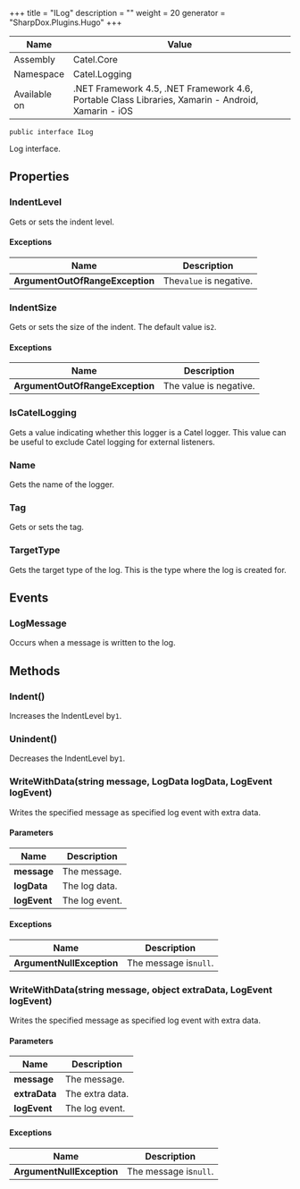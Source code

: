 

+++
title = "ILog" 
description = ""
weight = 20
generator = "SharpDox.Plugins.Hugo"
+++

Name|Value
---|---
Assembly|Catel.Core
Namespace|Catel.Logging
Available on|.NET Framework 4.5, .NET Framework 4.6, Portable Class Libraries, Xamarin - Android, Xamarin - iOS

```
public interface ILog
```

Log interface.

## Properties

### IndentLevel

Gets or sets the indent level.

#### Exceptions

Name|Description
---|---
**ArgumentOutOfRangeException**|The`value` is negative.

### IndentSize

Gets or sets the size of the indent. The default value is`2`.

#### Exceptions

Name|Description
---|---
**ArgumentOutOfRangeException**|The value is negative.

### IsCatelLogging

Gets a value indicating whether this logger is a Catel logger. This value can be useful to exclude Catel logging for external listeners.

### Name

Gets the name of the logger.

### Tag

Gets or sets the tag.

### TargetType

Gets the target type of the log. This is the type where the log is created for.

## Events

### LogMessage

Occurs when a message is written to the log.

## Methods

### Indent()

Increases the IndentLevel by`1`.

### Unindent()

Decreases the IndentLevel by`1`.

### WriteWithData(string message, LogData logData, LogEvent logEvent)

Writes the specified message as specified log event with extra data.

#### Parameters

Name|Description
---|---
**message**|The message.
**logData**|The log data.
**logEvent**|The log event.

#### Exceptions

Name|Description
---|---
**ArgumentNullException**|The message is`null`.

### WriteWithData(string message, object extraData, LogEvent logEvent)

Writes the specified message as specified log event with extra data.

#### Parameters

Name|Description
---|---
**message**|The message.
**extraData**|The extra data.
**logEvent**|The log event.

#### Exceptions

Name|Description
---|---
**ArgumentNullException**|The message is`null`.

